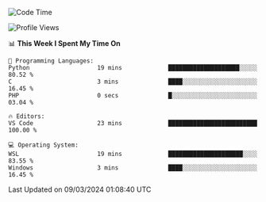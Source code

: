 <!--START_SECTION:waka-->
![Code Time](http://img.shields.io/badge/Code%20Time-587%20hrs%2043%20mins-blue)

![Profile Views](http://img.shields.io/badge/Profile%20Views-0-blue)

📊 **This Week I Spent My Time On** 

```text
💬 Programming Languages: 
Python                   19 mins             ████████████████████░░░░░   80.52 % 
C                        3 mins              ████░░░░░░░░░░░░░░░░░░░░░   16.45 % 
PHP                      0 secs              █░░░░░░░░░░░░░░░░░░░░░░░░   03.04 % 

🔥 Editors: 
VS Code                  23 mins             █████████████████████████   100.00 % 

💻 Operating System: 
WSL                      19 mins             █████████████████████░░░░   83.55 % 
Windows                  3 mins              ████░░░░░░░░░░░░░░░░░░░░░   16.45 % 
```


 Last Updated on 09/03/2024 01:08:40 UTC
<!--END_SECTION:waka-->
